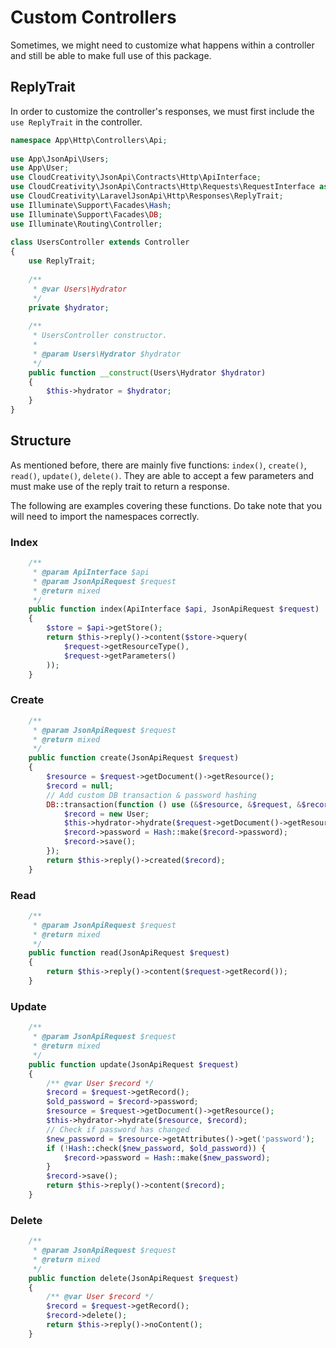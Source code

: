 # Custom Controllers

Sometimes, we might need to customize what happens within a controller and still be able to make full use of this package.

## ReplyTrait

In order to customize the controller's responses, we must first include the `use ReplyTrait` in the controller.

```php
namespace App\Http\Controllers\Api;
 
use App\JsonApi\Users;
use App\User;
use CloudCreativity\JsonApi\Contracts\Http\ApiInterface;
use CloudCreativity\JsonApi\Contracts\Http\Requests\RequestInterface as JsonApiRequest;
use CloudCreativity\LaravelJsonApi\Http\Responses\ReplyTrait;
use Illuminate\Support\Facades\Hash;
use Illuminate\Support\Facades\DB;
use Illuminate\Routing\Controller;
 
class UsersController extends Controller
{
    use ReplyTrait;
    
    /**
     * @var Users\Hydrator
     */
    private $hydrator;
    
    /**
     * UsersController constructor.
     *
     * @param Users\Hydrator $hydrator
     */
    public function __construct(Users\Hydrator $hydrator)
    {
        $this->hydrator = $hydrator;
    }
}
```

## Structure

As mentioned before, there are mainly five functions: `index()`, `create()`, `read()`, `update()`, `delete()`. They are able to accept a few parameters and must make use of the reply trait to return a response.

The following are examples covering these functions. Do take note that you will need to import the namespaces correctly.

### Index

```php
    /**
     * @param ApiInterface $api
     * @param JsonApiRequest $request
     * @return mixed
     */
    public function index(ApiInterface $api, JsonApiRequest $request)
    {
        $store = $api->getStore();
        return $this->reply()->content($store->query(
            $request->getResourceType(),
            $request->getParameters()
        ));
    }
```

### Create

```php
    /**
     * @param JsonApiRequest $request
     * @return mixed
     */
    public function create(JsonApiRequest $request)
    {
        $resource = $request->getDocument()->getResource();
        $record = null;
        // Add custom DB transaction & password hashing
        DB::transaction(function () use (&$resource, &$request, &$record) {
            $record = new User;
            $this->hydrator->hydrate($request->getDocument()->getResource(), $record);
            $record->password = Hash::make($record->password);
            $record->save();
        });
        return $this->reply()->created($record);
    }
```

### Read
```php
    /**
     * @param JsonApiRequest $request
     * @return mixed
     */
    public function read(JsonApiRequest $request)
    {
        return $this->reply()->content($request->getRecord());
    }
```
### Update
```php
    /**
     * @param JsonApiRequest $request
     * @return mixed
     */
    public function update(JsonApiRequest $request)
    {
        /** @var User $record */
        $record = $request->getRecord();
        $old_password = $record->password;
        $resource = $request->getDocument()->getResource();
        $this->hydrator->hydrate($resource, $record);
        // Check if password has changed
        $new_password = $resource->getAttributes()->get('password');
        if (!Hash::check($new_password, $old_password)) {
            $record->password = Hash::make($new_password);
        }
        $record->save();
        return $this->reply()->content($record);
    }
```

### Delete
```php
    /**
     * @param JsonApiRequest $request
     * @return mixed
     */
    public function delete(JsonApiRequest $request)
    {
        /** @var User $record */
        $record = $request->getRecord();
        $record->delete();
        return $this->reply()->noContent();
    }
```
